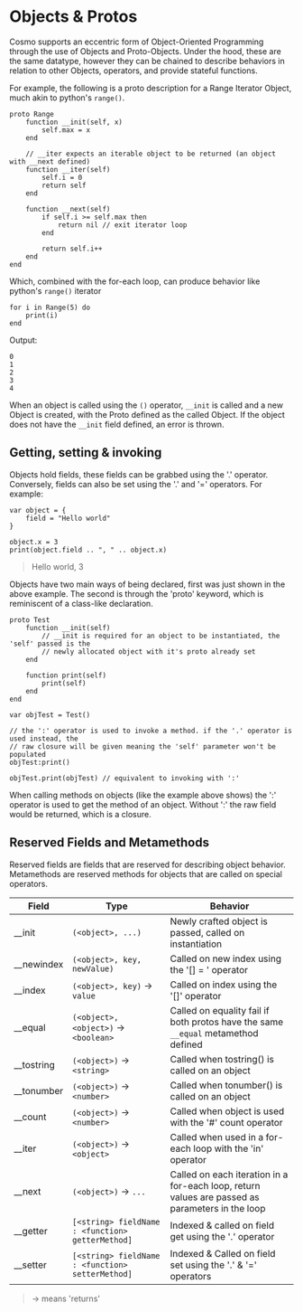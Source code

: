 # Objects & Protos

Cosmo supports an eccentric form of Object-Oriented Programming through the use of Objects and Proto-Objects. Under the hood, these are the same datatype, however they can be chained to describe behaviors in relation to other Objects, operators, and provide stateful functions.

For example, the following is a proto description for a Range Iterator Object, much akin to python's `range()`.

```
proto Range
    function __init(self, x)
        self.max = x
    end

    // __iter expects an iterable object to be returned (an object with __next defined)
    function __iter(self)
        self.i = 0
        return self
    end

    function __next(self)
        if self.i >= self.max then
            return nil // exit iterator loop
        end

        return self.i++
    end
end
```

Which, combined with the for-each loop, can produce behavior like python's `range()` iterator

```
for i in Range(5) do
    print(i)
end
```

Output:
```
0
1
2
3
4
```

When an object is called using the `()` operator, `__init` is called and a new Object is created, with the Proto defined as the called Object. If the object does not have the `__init` field defined, an error is thrown.

## Getting, setting & invoking

Objects hold fields, these fields can be grabbed using the '.' operator. Conversely, fields can also be set using the '.' and '=' operators. For example:

```
var object = {
    field = "Hello world"
}

object.x = 3
print(object.field .. ", " .. object.x)
```
> Hello world, 3

Objects have two main ways of being declared, first was just shown in the above example. The second is through the 'proto' keyword, which is reminiscent of a class-like declaration.

```
proto Test
    function __init(self)
        // __init is required for an object to be instantiated, the 'self' passed is the
        // newly allocated object with it's proto already set
    end

    function print(self)
        print(self)
    end
end

var objTest = Test()

// the ':' operator is used to invoke a method. if the '.' operator is used instead, the
// raw closure will be given meaning the 'self' parameter won't be populated
objTest:print()

objTest.print(objTest) // equivalent to invoking with ':'
```

When calling methods on objects (like the example above shows) the ':' operator is used to get the method of an object. Without ':' the raw field would be returned, which is a closure.

## Reserved Fields and Metamethods

Reserved fields are fields that are reserved for describing object behavior. Metamethods are reserved methods for objects
that are called on special operators.

| Field        | Type                                             | Behavior                                                    |
| ------------ | ------------------------------------------------ | ----------------------------------------------------------- |
| __init       | `(<object>, ...)`                                | Newly crafted object is passed, called on instantiation     |
| __newindex   | `(<object>, key, newValue)`                      | Called on new index using the '[] = ' operator              |
| __index      | `(<object>, key)` -> `value`                     | Called on index using the '[]' operator                     |
| __equal      | `(<object>, <object>)` -> `<boolean>`            | Called on equality fail if both protos have the same `__equal` metamethod defined |
| __tostring   | `(<object>)` -> `<string>`                       | Called when tostring() is called on an object               |
| __tonumber   | `(<object>)` -> `<number>`                       | Called when tonumber() is called on an object               |
| __count      | `(<object>)` -> `<number>`                       | Called when object is used with the '#' count operator      |
| __iter       | `(<object>)` -> `<object>`                       | Called when used in a for-each loop with the 'in' operator  |
| __next       | `(<object>)` -> `...` | Called on each iteration in a for-each loop, return values are passed as parameters in the loop |
| __getter     | `[<string> fieldName : <function> getterMethod]` | Indexed & called on field get using the '.' operator        |
| __setter     | `[<string> fieldName : <function> setterMethod]` | Indexed & Called on field set using the '.' & '=' operators |
> -> means 'returns'
